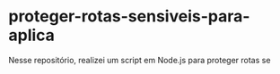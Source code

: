 # proteger-rotas-sensiveis-para-aplica
Nesse repositório, realizei um script em Node.js para proteger rotas se
